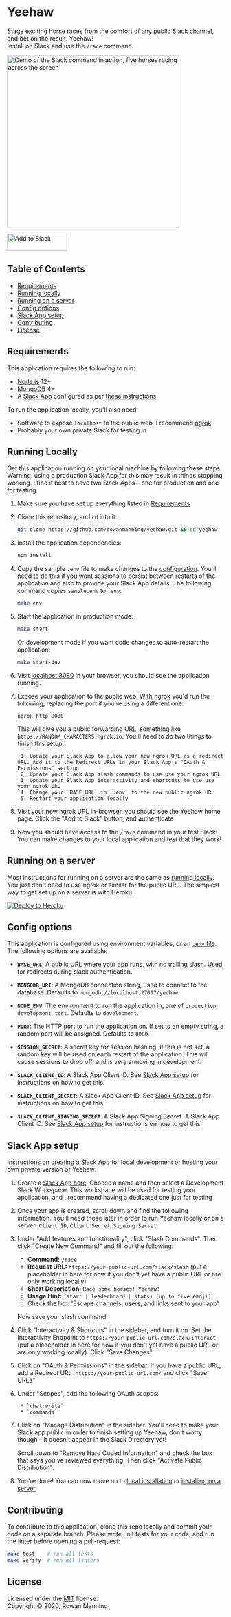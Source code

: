 
# Yeehaw

Stage exciting horse races from the comfort of any public Slack channel, and bet on the result. Yeehaw!<br/>
Install on Slack and use the `/race` command.

<img src="https://rowanmanning.github.io/yeehaw/demo.gif" alt="Demo of the Slack command in action, five horses racing across the screen" width="400"/>

<a href="https://yeehaw.rowanmanning.com/auth"><img alt="Add to Slack" height="40" width="139" src="https://platform.slack-edge.com/img/add_to_slack.png" srcset="https://platform.slack-edge.com/img/add_to_slack.png 1x, https://platform.slack-edge.com/img/add_to_slack@2x.png 2x"/></a>


## Table of Contents

  * [Requirements](#requirements)
  * [Running locally](#running-locally)
  * [Running on a server](#running-on-a-server)
  * [Config options](#config-options)
  * [Slack App setup](#slack-app-setup)
  * [Contributing](#contributing)
  * [License](#license)


## Requirements

This application requires the following to run:

  * [Node.js](https://nodejs.org/) 12+
  * [MongoDB](https://www.mongodb.com/) 4+
  * A [Slack App](https://api.slack.com/start/overview) configured as per [these instructions](#slack-app-setup)

To run the application locally, you'll also need:

  * Software to expose `localhost` to the public web. I recommend [ngrok](https://ngrok.com/)
  * Probably your own private Slack for testing in


## Running Locally

Get this application running on your local machine by following these steps. Warning: using a production Slack App for this may result in things stopping working. I find it best to have two Slack Apps – one for production and one for testing.

  1. Make sure you have set up everything listed in [Requirements](#requirements)

  2. Clone this repository, and `cd` into it:

        ```sh
        git clone https://github.com/rowanmanning/yeehaw.git && cd yeehaw
        ```

  3. Install the application dependencies:

        ```sh
        npm install
        ```

  4. Copy the sample `.env` file to make changes to the [configuration](#config-options). You'll need to do this if you want sessions to persist between restarts of the application and also to provide your Slack App details. The following command copies `sample.env` to `.env`:

        ```sh
        make env
        ```

  5. Start the application in production mode:

        ```sh
        make start
        ```

        Or development mode if you want code changes to auto-restart the application:

        ```sh
        make start-dev
        ```

  6. Visit [localhost:8080](http://localhost:8080/) in your browser, you should see the application running.

  7. Expose your application to the public web. With [ngrok](https://ngrok.com/) you'd run the following, replacing the port if you're using a different one:

        ```
        ngrok http 8080
        ```

        This will give you a public forwarding URL, something like `https://RANDOM_CHARACTERS.ngrok.io`. You'll need to do two things to finish this setup:

          1. Update your Slack App to allow your new ngrok URL as a redirect URL. Add it to the Redirect URLs in your Slack App's "OAuth & Permissions" section
          2. Update your Slack App slash commands to use use your ngrok URL
          3. Update your Slack App interactivity and shortcuts to use use your ngrok URL
          4. Change your `BASE_URL` in `.env` to the new public ngrok URL
          5. Restart your application locally

  8. Visit your new ngrok URL in-browser, you should see the Yeehaw home page. Click the "Add to Slack" button, and authenticate

  9. Now you should have access to the `/race` command in your test Slack! You can make changes to your local application and test that they work!


## Running on a server

Most instructions for running on a server are the same as [running locally](#running-locally). You just don't need to use ngrok or similar for the public URL. The simplest way to get set up on a server is with Heroku:

[![Deploy to Heroku](https://www.herokucdn.com/deploy/button.svg)](https://heroku.com/deploy?template=https://github.com/rowanmanning/yeehaw/tree/master)


## Config options

This application is configured using environment variables, or an [`.env` file](https://github.com/motdotla/dotenv). The following options are available:

  - **`BASE_URL`**: A public URL where your app runs, with no trailing slash. Used for redirects during slack authentication.

  - **`MONGODB_URI`**: A MongoDB connection string, used to connect to the database. Defaults to `mongodb://localhost:27017/yeehaw`.

  - **`NODE_ENV`**: The environment to run the application in, one of `production`, `development`, `test`. Defaults to `development`.

  - **`PORT`**: The HTTP port to run the application on. If set to an empty string, a random port will be assigned. Defaults to `8080`.

  - **`SESSION_SECRET`**: A secret key for session hashing. If this is not set, a random key will be used on each restart of the application. This will cause sessions to drop off, and is very annoying in development.

  - **`SLACK_CLIENT_ID`**: A Slack App Client ID. See [Slack App setup](#slack-app-setup) for instructions on how to get this.

  - **`SLACK_CLIENT_SECRET`**: A Slack App Client ID. See [Slack App setup](#slack-app-setup) for instructions on how to get this.

  - **`SLACK_CLIENT_SIGNING_SECRET`**: A Slack App Signing Secret. A Slack App Client ID. See [Slack App setup](#slack-app-setup) for instructions on how to get this.


## Slack App setup

Instructions on creating a Slack App for local development or hosting your own private version of Yeehaw:

  1. Create a [Slack App here](https://api.slack.com/apps). Choose a name and then select a Development Slack Workspace. This workspace will be used for testing your application, and I recommend having a dedicated one just for testing

  2. Once your app is created, scroll down and find the following information. You'll need these later in order to run Yeehaw locally or on a server: `Client ID`, `Client Secret`, `Signing Secret`

  3. Under "Add features and functionality", click "Slash Commands". Then click "Create New Command" and fill out the following:

        * **Command:** `/race`
        * **Request URL:** `https://your-public-url.com/slack/slash` (put a placeholder in here for now if you don't yet have a public URL or are only working locally)
        * **Short Description:** `Race some horses! Yeehaw!`
        * **Usage Hint:** `(start | leaderboard | stats) [up to five emoji]`
        * Check the box "Escape channels, users, and links sent to your app"

      Now save your slash command.

  4. Click "Interactivity & Shortcuts" in the sidebar, and turn it on. Set the Interactivity Endpoint to `https://your-public-url.com/slack/interact` (put a placeholder in here for now if you don't yet have a public URL or are only working locally). Click "Save Changes"

  5. Click on "OAuth & Permissions" in the sidebar. If you have a public URL, add a Redirect URL: `https://your-public-url.com/` and click "Save URLs"

  6. Under "Scopes", add the following OAuth scopes:

          * `chat:write`
          * `commands`

  7. Click on "Manage Distribution" in the sidebar. You'll need to make your Slack app public in order to finish setting up Yeehaw, don't worry though – it doesn't appear in the Slack Directory yet!

        Scroll down to "Remove Hard Coded Information" and check the box that says you've reviewed everything. Then click "Activate Public Distribution".

  8. You're done! You can now move on to [local installation](#running-locally) or [installing on a server](#running-on-a-server)


## Contributing

To contribute to this application, clone this repo locally and commit your code on a separate branch. Please write unit tests for your code, and run the linter before opening a pull-request:

```sh
make test    # run all tests
make verify  # run all linters
```


## License

Licensed under the [MIT](LICENSE) license.<br/>
Copyright &copy; 2020, Rowan Manning
